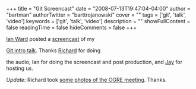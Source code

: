 +++
title = "Git Screencast"
date = "2008-07-13T19:47:04-04:00"
author = "bartman"
authorTwitter = "barttrojanowski"
cover = ""
tags = ['git', 'talk', 'video']
keywords = ['git', 'talk', 'video']
description = ""
showFullContent = false
readingTime = false
hideComments = false
+++

[Ian Ward](http://excess.org) posted a [screencast](http://excess.org/article/2008/07/ogre-git-tutorial/) of my 

[Git intro talk](http://www.jukie.net/~bart/blog/ogre-git-intro).  Thanks [Richard](tricolour.net/) for doing

the audio, Ian for doing the screencast and post production, and [Jay](http://infonium.ca/) for hosting us.



*Update:* Richard took [some photos of the OGRE meeting](http://tricolour.net/photos/2008/07/09/oclug.html).  Thanks.
